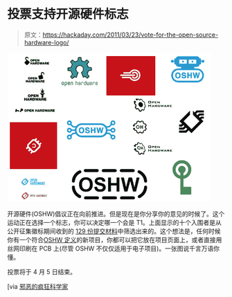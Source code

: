 # 投票支持开源硬件标志

> 原文：<https://hackaday.com/2011/03/23/vote-for-the-open-source-hardware-logo/>

![](img/6adc5d81fc8c254d2a28991ad80af176.png "open-hardware-logo-vote")

开源硬件(OSHW)倡议正在向前推进。但是现在是你分享你的意见的时候了。这个运动正在选择一个标志，你可以决定哪一个会是 T1。上面显示的十个入围者是从公开征集徽标期间收到的 [129 份提交材料](http://www.openhardwaresummit.org/oshw-logo-v1-0/)中筛选出来的。这个想法是，任何时候你有一个符合[OSHW 定义](http://freedomdefined.org/OSHW)的新项目，你都可以把它放在项目页面上，或者直接用丝网印刷在 PCB 上(尽管 OSHW 不仅仅适用于电子项目)。一张图说千言万语你懂。

投票将于 4 月 5 日结束。

[via [邪恶的疯狂科学家](http://www.evilmadscientist.com/article.php/oshwlogovoting)
